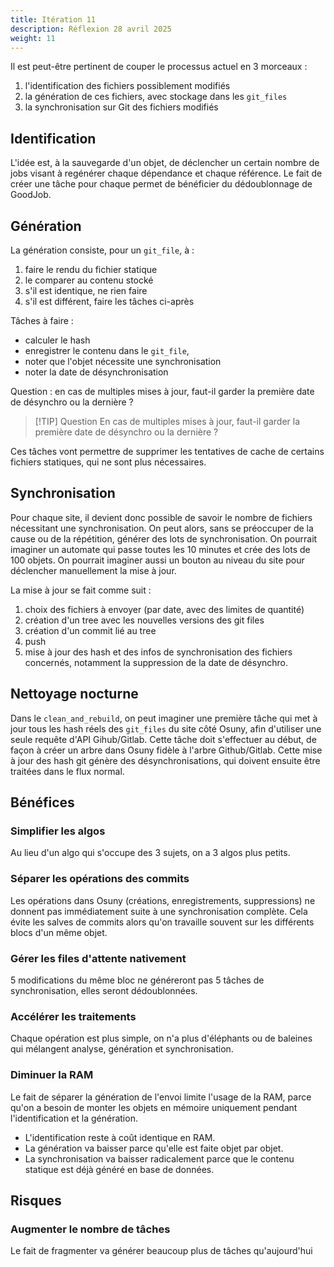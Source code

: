 ```yaml
---
title: Itération 11
description: Réflexion 28 avril 2025
weight: 11
---
```


Il est peut-être pertinent de couper le processus actuel en 3 morceaux :
1. l'identification des fichiers possiblement modifiés
2. la génération de ces fichiers, avec stockage dans les `git_files`
3. la synchronisation sur Git des fichiers modifiés

## Identification

L'idée est, à la sauvegarde d'un objet, de déclencher un certain nombre de jobs visant à regénérer chaque dépendance et chaque référence.
Le fait de créer une tâche pour chaque permet de bénéficier du dédoublonnage de GoodJob.

## Génération

La génération consiste, pour un `git_file`, à :
1. faire le rendu du fichier statique
2. le comparer au contenu stocké
3. s'il est identique, ne rien faire
4. s'il est différent, faire les tâches ci-après

Tâches à faire :
- calculer le hash
- enregistrer le contenu dans le `git_file`,
- noter que l'objet nécessite une synchronisation
- noter la date de désynchronisation

Question : en cas de multiples mises à jour, faut-il garder la première date de désynchro ou la dernière ?

> [!TIP] Question
> En cas de multiples mises à jour, faut-il garder la première date de désynchro ou la dernière ?

Ces tâches vont permettre de supprimer les tentatives de cache de certains fichiers statiques, qui ne sont plus nécessaires.

## Synchronisation

Pour chaque site, il devient donc possible de savoir le nombre de fichiers nécessitant une synchronisation.
On peut alors, sans se préoccuper de la cause ou de la répétition, générer des lots de synchronisation.
On pourrait imaginer un automate qui passe toutes les 10 minutes et crée des lots de 100 objets.
On pourrait imaginer aussi un bouton au niveau du site pour déclencher manuellement la mise à jour.

La mise à jour se fait comme suit :
1. choix des fichiers à envoyer (par date, avec des limites de quantité)
2. création d'un tree avec les nouvelles versions des git files
3. création d'un commit lié au tree
4. push
5. mise à jour des hash et des infos de synchronisation des fichiers concernés, notamment la suppression de la date de désynchro.

## Nettoyage nocturne

Dans le `clean_and_rebuild`, on peut imaginer une première tâche qui met à jour tous les hash réels des `git_files` du site côté Osuny, afin d'utiliser une seule requête d'API Gihub/Gitlab.
Cette tâche doit s'effectuer au début, de façon à créer un arbre dans Osuny fidèle à l'arbre Github/Gitlab.
Cette mise à jour des hash git génère des désynchronisations, qui doivent ensuite être traitées dans le flux normal.

## Bénéfices

### Simplifier les algos

Au lieu d'un algo qui s'occupe des 3 sujets, on a 3 algos plus petits.

### Séparer les opérations des commits

Les opérations dans Osuny (créations, enregistrements, suppressions) ne donnent pas immédiatement suite à une synchronisation complète.
Cela évite les salves de commits alors qu'on travaille souvent sur les différents blocs d'un même objet.

### Gérer les files d'attente nativement

5 modifications du même bloc ne généreront pas 5 tâches de synchronisation, elles seront dédoublonnées.

### Accélérer les traitements

Chaque opération est plus simple, on n'a plus d'éléphants ou de baleines qui mélangent analyse, génération et synchronisation.

### Diminuer la RAM

Le fait de séparer la génération de l'envoi limite l'usage de la RAM, parce qu'on a besoin de monter les objets en mémoire uniquement pendant l'identification et la génération.
- L'identification reste à coût identique en RAM.
- La génération va baisser parce qu'elle est faite objet par objet.
- La synchronisation va baisser radicalement parce que le contenu statique est déjà généré en base de données.

## Risques

### Augmenter le nombre de tâches

Le fait de fragmenter va générer beaucoup plus de tâches qu'aujourd'hui